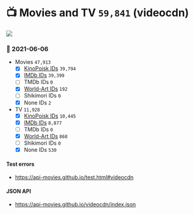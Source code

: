 # :tv: Movies and TV `59,841` (videocdn)

<a href="https://API-Movies.github.io"><img src="https://API-Movies.github.io/banner.png?cache"></a>

### :date: 2021-06-06
- Movies `47,913`
  - [x] <a href="https://API-Movies.github.io/videocdn/movie_kinopoisk_ids.json">KinoPoisk IDs</a> `39,794`
  - [x] <a href="https://API-Movies.github.io/videocdn/movie_imdb_ids.json">IMDb IDs</a> `39,399`
  - [ ] TMDb IDs `0`
  - [x] <a href="https://API-Movies.github.io/videocdn/movie_world_art_ids.json">World-Art IDs</a> `192`
  - [ ] Shikimori IDs `0`
  - [x] None IDs `2`
- TV `11,928`
  - [x] <a href="https://API-Movies.github.io/videocdn/tv_kinopoisk_ids.json">KinoPoisk IDs</a> `10,445`
  - [x] <a href="https://API-Movies.github.io/videocdn/tv_imdb_ids.json">IMDb IDs</a> `8,877`
  - [ ] TMDb IDs `0`
  - [x] <a href="https://API-Movies.github.io/videocdn/tv_world_art_ids.json">World-Art IDs</a> `868`
  - [ ] Shikimori IDs `0`
  - [x] None IDs `530`
#### Test errors
- <a href='https://api-movies.github.io/test.html#videocdn'>https://api-movies.github.io/test.html#videocdn</a>
#### JSON API
- <a href='https://api-movies.github.io/videocdn/index.json'>https://api-movies.github.io/videocdn/index.json</a>
